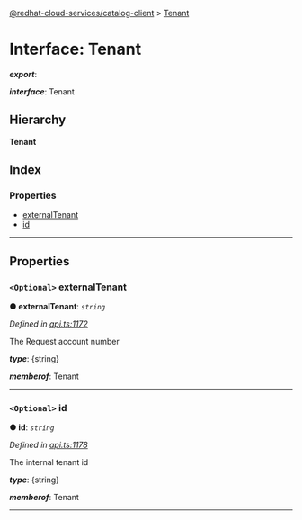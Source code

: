 [@redhat-cloud-services/catalog-client](../README.md) > [Tenant](../interfaces/tenant.md)

# Interface: Tenant

*__export__*: 

*__interface__*: Tenant

## Hierarchy

**Tenant**

## Index

### Properties

* [externalTenant](tenant.md#externaltenant)
* [id](tenant.md#id)

---

## Properties

<a id="externaltenant"></a>

### `<Optional>` externalTenant

**● externalTenant**: *`string`*

*Defined in [api.ts:1172](https://github.com/RedHatInsights/javascript-clients/blob/master/packages/catalog/api.ts#L1172)*

The Request account number

*__type__*: {string}

*__memberof__*: Tenant

___
<a id="id"></a>

### `<Optional>` id

**● id**: *`string`*

*Defined in [api.ts:1178](https://github.com/RedHatInsights/javascript-clients/blob/master/packages/catalog/api.ts#L1178)*

The internal tenant id

*__type__*: {string}

*__memberof__*: Tenant

___

